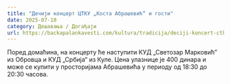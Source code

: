 ```yaml
---
title: "Дечији концерт ЦТКУ „Коста Абрашевић“ и гости"
date: 2025-07-10
category: Дешавања / Догађаји
url: https://backapalankavesti.com/kultura/tradicija/deciji-koncert-ctku-kosta-abrasevic-i-gosti/
---
```


Поред домаћина, на концерту ће наступити КУД „Светозар Марковић” из Обровца и КУД „Србија“ из Куле. Цена улазнице је 400 динара и може се купити у просторијама Абрашевића у периоду од 18:30 до 20:30 часова.
